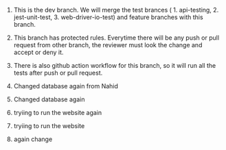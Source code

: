 1. This is the dev branch. We will merge the test brances ( 1. api-testing, 2. jest-unit-test, 3. web-driver-io-test)
    and feature branches with this branch.

2. This branch has protected rules. Everytime there will be any push or pull request from other branch, the reviewer must look the change and accept or deny it.

3. There is also github action workflow for this branch, so it will run all the tests after push or pull request. 

4. Changed database again from Nahid
4. Changed database again
5. tryiing to run the website again 

5. tryiing to run the website
6. again change 


